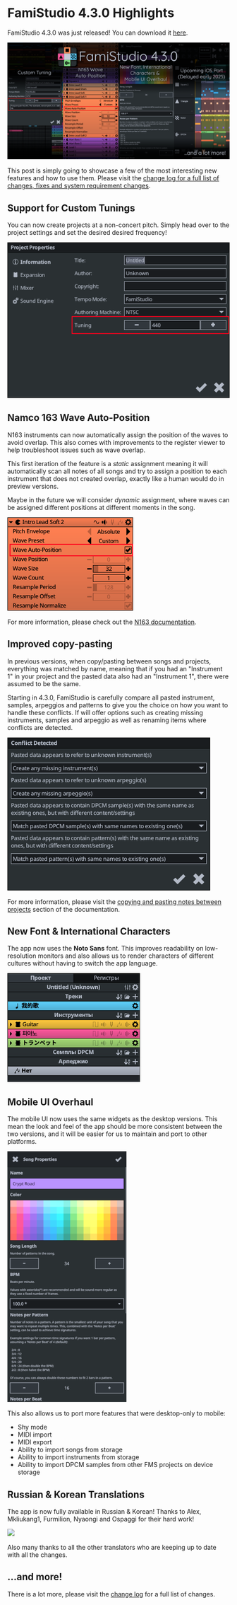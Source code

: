 # FamiStudio 4.3.0 Highlights

FamiStudio 4.3.0 was just released! You can download it [here](https://famistudio.org/#download).

![](430/Thumbnail430.png#center)

This post is simply going to showcase a few of the most interesting new features and how to use them. Please visit the [change log for a full list of changes, fixes and system requirement changes](../changelog.md#version-420).

## Support for Custom Tunings

You can now create projects at a non-concert pitch. Simply head over to the project settings and set the desired desired frequency!

![](430/CustomTuning.png#center)

## Namco 163 Wave Auto-Position 

N163 instruments can now automatically assign the position of the waves to avoid overlap. This also comes with improvements to the register viewer to help troubleshoot issues such as wave overlap.

This first iteration of the feature is a *static* assignment meaning it will automatically scan all notes of all songs and try to assign a position to each instrument that does not created overlap, exactly like a human would do in preview versions.

Maybe in the future we will consider *dynamic* assignment, where waves can be assigned different positions at different moments in the song.

![](430/N163AutoPos.png#center)

For more information, please check out the [N163 documentation](../expansion.md#expansion/#namco-163).

## Improved copy-pasting

In previous versions, when copy/pasting between songs and projects, everything was matched by name, meaning that if you had an "Instrument 1" in your project and the pasted data also had an "Instrument 1", there were assumed to be the same. 

Starting in 4.3.0, FamiStudio is carefully compare all pasted instrument, samples, arpeggios and patterns to give you the choice on how you want to handle these conflicts. If will offer options such as creating missing instruments, samples and arpeggio as well as renaming items where conflicts are detected.

![](../images/CopyPasteConflicts.png#center)

For more information, please visit the [copying and pasting notes between projects](../pianoroll.md/#copying-pasting-notes-between-projects) section of the documentation.

## New Font & International Characters

The app now uses the **Noto Sans** font. This improves readability on low-resolution monitors and also allows us to render characters of different cultures without having to switch the app language.

![](430/Font.png#center)

## Mobile UI Overhaul

The mobile UI now uses the same widgets as the desktop versions. This mean the look and feel of the app should be more consistent between the two versions, and it will be easier for us to maintain and port to other platforms.

![](430/MobileUI.png#center)

This also allows us to port more features that were desktop-only to mobile:

* Shy mode
* MIDI import
* MIDI export
* Ability to import songs from storage
* Ability to import instruments from storage
* Ability to import DPCM samples from other FMS projects on device storage

## Russian & Korean Translations

The app is now fully available in Russian & Korean! Thanks to Alex, Mkliukang1, Furmilion, Nyaongi and Ospaggi for their hard work!

![](430/RussianKoreau.png#center)

Also many thanks to all the other translators who are keeping up to date with all the changes.

## ...and more!

There is a lot more, please visit the [change log](../changelog.md#version-430) for a full list of changes.